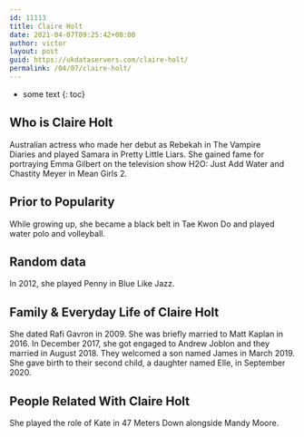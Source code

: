 ```yaml
---
id: 11113
title: Claire Holt
date: 2021-04-07T09:25:42+00:00
author: victor
layout: post
guid: https://ukdataservers.com/claire-holt/
permalink: /04/07/claire-holt/
---
```


* some text
{: toc}


## Who is Claire Holt



Australian actress who made her debut as Rebekah in The Vampire Diaries and played Samara in Pretty Little Liars. She gained fame for portraying Emma Gilbert on the television show H2O: Just Add Water and Chastity Meyer in Mean Girls 2. 

                
                
                
## Prior to Popularity



While growing up, she became a black belt in Tae Kwon Do and played water polo and volleyball. 

                
                
                
## Random data



In 2012, she played Penny in Blue Like Jazz. 

                
                
                
## Family & Everyday Life of Claire Holt



She dated Rafi Gavron in 2009. She was briefly married to Matt Kaplan in 2016. In December 2017, she got engaged to Andrew Joblon and they married in August 2018. They welcomed a son named James in March 2019. She gave birth to their second child, a daughter named Elle, in September 2020.

                
                
                
## People Related With Claire Holt



She played the role of Kate in 47 Meters Down alongside Mandy Moore. 

                
              
            
          
          
          